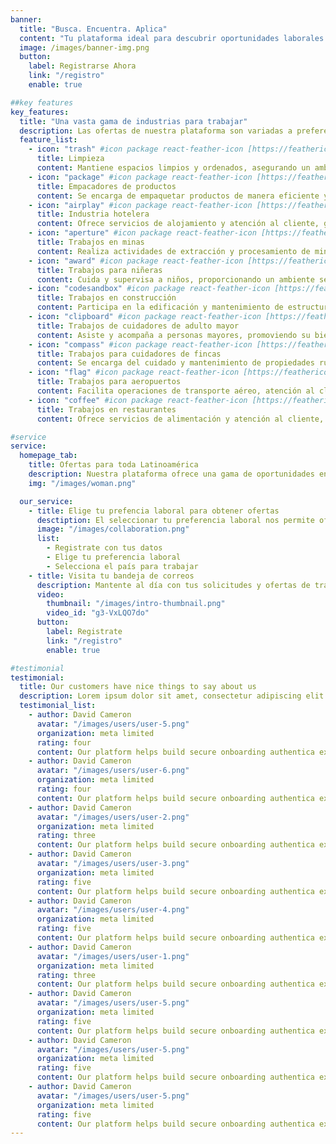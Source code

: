 ```yaml
---
banner:
  title: "Busca. Encuentra. Aplica"
  content: "Tu plataforma ideal para descubrir oportunidades laborales. Con nuestra amplia gama de ofertas, encontrar el trabajo perfecto nunca ha sido tan fácil."
  image: /images/banner-img.png
  button:
    label: Registrarse Ahora
    link: "/registro"
    enable: true

##key features
key_features:
  title: "Una vasta gama de industrias para trabajar"
  description: Las ofertas de nuestra plataforma son variadas a preferencia y son la mejor manera de encontrar oportunidades laborales.
  feature_list:
    - icon: "trash" #icon package react-feather-icon [https://feathericons.com/]
      title: Limpieza
      content: Mantiene espacios limpios y ordenados, asegurando un ambiente saludable.
    - icon: "package" #icon package react-feather-icon [https://feathericons.com/]
      title: Empacadores de productos
      content: Se encarga de empaquetar productos de manera eficiente y cuidadosa para su distribución.
    - icon: "airplay" #icon package react-feather-icon [https://feathericons.com/]
      title: Industria hotelera
      content: Ofrece servicios de alojamiento y atención al cliente, garantizando una experiencia memorable.
    - icon: "aperture" #icon package react-feather-icon [https://feathericons.com/]
      title: Trabajos en minas
      content: Realiza actividades de extracción y procesamiento de minerales en entornos subterráneos o a cielo abierto.
    - icon: "award" #icon package react-feather-icon [https://feathericons.com/]
      title: Trabajos para niñeras
      content: Cuida y supervisa a niños, proporcionando un ambiente seguro y estimulante.
    - icon: "codesandbox" #icon package react-feather-icon [https://feathericons.com/]
      title: Trabajos en construcción
      content: Participa en la edificación y mantenimiento de estructuras, trabajando en equipo para cumplir plazos.
    - icon: "clipboard" #icon package react-feather-icon [https://feathericons.com/]
      title: Trabajos de cuidadores de adulto mayor
      content: Asiste y acompaña a personas mayores, promoviendo su bienestar y calidad de vida.
    - icon: "compass" #icon package react-feather-icon [https://feathericons.com/]
      title: Trabajos para cuidadores de fincas
      content: Se encarga del cuidado y mantenimiento de propiedades rurales, incluyendo animales y cultivos.
    - icon: "flag" #icon package react-feather-icon [https://feathericons.com/]
      title: Trabajos para aeropuertos
      content: Facilita operaciones de transporte aéreo, atención al cliente y seguridad en el aeropuerto.
    - icon: "coffee" #icon package react-feather-icon [https://feathericons.com/]
      title: Trabajos en restaurantes
      content: Ofrece servicios de alimentación y atención al cliente, creando experiencias gastronómicas agradables.

#service
service:
  homepage_tab:
    title: Ofertas para toda Latinoamérica
    description: Nuestra plataforma ofrece una gama de oportunidades en los diferentes países de LATAM.
    img: "/images/woman.png"

  our_service:
    - title: Elige tu prefencia laboral para obtener ofertas
      desctiption: El seleccionar tu preferencia laboral nos permite ofrecer una variedad de ofertas para que puedas encontrar el trabajo perfecto para ti.
      image: "/images/collaboration.png"
      list:
        - Registrate con tus datos
        - Elige tu preferencia laboral
        - Selecciona el país para trabajar
    - title: Visita tu bandeja de correos
      description: Mantente al día con tus solicitudes y ofertas de trabajo. Visita tu bandeja de correos para ver si hay alguna que puedas asistir.
      video:
        thumbnail: "/images/intro-thumbnail.png"
        video_id: "g3-VxLQO7do"
      button:
        label: Registrate
        link: "/registro"
        enable: true

#testimonial
testimonial:
  title: Our customers have nice things to say about us
  description: Lorem ipsum dolor sit amet, consectetur adipiscing elit. Morbi egestas Werat viverra id et aliquet. vulputate egestas sollicitudin.
  testimonial_list:
    - author: David Cameron
      avatar: "/images/users/user-5.png"
      organization: meta limited
      rating: four
      content: Our platform helps build secure onboarding authentica experiences & engage your users. We build .
    - author: David Cameron
      avatar: "/images/users/user-6.png"
      organization: meta limited
      rating: four
      content: Our platform helps build secure onboarding authentica experiences & engage your users. We build .
    - author: David Cameron
      avatar: "/images/users/user-2.png"
      organization: meta limited
      rating: three
      content: Our platform helps build secure onboarding authentica experiences & engage your users. We build .
    - author: David Cameron
      avatar: "/images/users/user-3.png"
      organization: meta limited
      rating: five
      content: Our platform helps build secure onboarding authentica experiences & engage your users. We build .
    - author: David Cameron
      avatar: "/images/users/user-4.png"
      organization: meta limited
      rating: five
      content: Our platform helps build secure onboarding authentica experiences & engage your users. We build .
    - author: David Cameron
      avatar: "/images/users/user-1.png"
      organization: meta limited
      rating: three
      content: Our platform helps build secure onboarding authentica experiences & engage your users. We build .
    - author: David Cameron
      avatar: "/images/users/user-5.png"
      organization: meta limited
      rating: five
      content: Our platform helps build secure onboarding authentica experiences & engage your users. We build .
    - author: David Cameron
      avatar: "/images/users/user-5.png"
      organization: meta limited
      rating: five
      content: Our platform helps build secure onboarding authentica experiences & engage your users. We build .
    - author: David Cameron
      avatar: "/images/users/user-5.png"
      organization: meta limited
      rating: five
      content: Our platform helps build secure onboarding authentica experiences & engage your users. We build .
---
```


